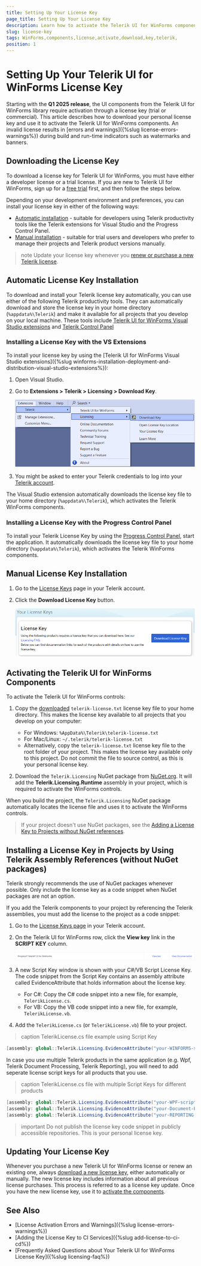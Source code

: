 ```yaml
---
title: Setting Up Your License Key
page_title: Setting Up Your License Key
description: Learn how to activate the Telerik UI for WinForms components by downloading and setting up your Telerik components license key.
slug: license-key
tags: WinForms,components,license,activate,download,key,telerik,
position: 1
---
```


# Setting Up Your Telerik UI for WinForms License Key

Starting with the __Q1 2025 release__, the UI components from the Telerik UI for WinForms library require activation through a license key (trial or commercial). This article describes how to download your personal license key and use it to activate the Telerik UI for WinForms components. An invalid license results in [errors and warnings]({%slug license-errors-warnings%}) during build and run-time indicators such as watermarks and banners.

## Downloading the License Key

To download a license key for Telerik UI for WinForms, you must have either a developer license or a trial license. If you are new to Telerik UI for WinForms, sign up for a [free trial](https://www.telerik.com/try/ui-for-WinForms) first, and then follow the steps below.

Depending on your development environment and preferences, you can install your license key in either of the following ways: 

* [Automatic installation](#automatic-license-key-installation) - suitable for developers using Telerik productivity tools like the Telerik extensions for Visual Studio and the Progress Control Panel.
* [Manual installation](#manual-license-key-installation) - suitable for trial users and developers who prefer to manage their projects and Telerik product versions manually.

>note Update your license key whenever you [renew or purchase a new Telerik license](#updating-your-license-key).

## Automatic License Key Installation

To download and install your Telerik license key automatically, you can use either of the following Telerik productivity tools. They can automatically download and store the license key in your home directory (`%appdata%\Telerik`) and make it available for all projects that you develop on your local machine. 
These tools include [Telerik UI for WinForms Visual Studio extensions](#installing-a-license-key-with-the-vs-extensions) and [Telerik Control Panel](#installing-a-license-key-with-the-progress-control-panel)

### Installing a License Key with the VS Extensions

To install your license key by using the [Telerik UI for WinForms Visual Studio extensions]({%slug winforms-installation-deployment-and-distribution-visual-studio-extensions%}):

1. Open Visual Studio.
1. Go to **Extensions > Telerik > Licensing > Download Key**.

    ![Installing a License Key with the VS Extensions](./images/install-license-key-VS-extensions.png)
1. You might be asked to enter your Telerik credentials to log into your [Telerik account](https://www.telerik.com/account/).

The Visual Studio extension automatically downloads the license key file to your home directory (`%appdata%\Telerik`), which activates the Telerik WinForms components.


### Installing a License Key with the Progress Control Panel

To install your Telerik License Key by using the [Progress Control Panel](https://docs.telerik.com/controlpanel/introduction), start the application. It automatically downloads the license key file to your home directory (`%appdata%\Telerik`), which activates the Telerik WinForms components.

## Manual License Key Installation

1. Go to the [License Keys](https://www.telerik.com/account/your-licenses/license-keys) page in your Telerik account.

1. Click the **Download License Key** button.

    ![Download a Telerik UI for WinForms License Key](./images/download-license-key.png)

## Activating the Telerik UI for WinForms Components

To activate the Telerik UI for WinForms controls:

1. Copy the [downloaded](#downloading-the-license-key) `telerik-license.txt` license key file to your home directory. This makes the license key available to all projects that you develop on your computer:

    * For Windows: `%AppData%\Telerik\telerik-license.txt`
    * For Mac/Linux: `~/.telerik/telerik-license.txt`
    * Alternatively, copy the `telerik-license.txt` license key file to the root folder of your project. This makes the license key available only to this project. Do not commit the file to source control, as this is your personal license key.

1. Download the `Telerik.Licensing` NuGet package from [NuGet.org](https://www.nuget.org/). It will add the **Telerik.Licensing.Runtime** assembly in your project, which is required to activate the WinForms controls.

When you build the project, the `Telerik.Licensing` NuGet package automatically locates the license file and uses it to activate the WinForms controls.

> If your project doesn't use NuGet packages, see the [Adding a License Key to Projects without NuGet references](#installing-a-license-key-in-projects-by-using-telerik-assembly-references-without-nuget-packages).

## Installing a License Key in Projects by Using Telerik Assembly References (without NuGet packages)

Telerik strongly recommends the use of NuGet packages whenever possible. Only include the license key as a code snippet when NuGet packages are not an option.

If you add the Telerik components to your project by referencing the Telerik assemblies, you must add the license to the project as a code snippet:

1. Go to the [License Keys page](https://www.telerik.com/account/your-licenses/license-keys) in your Telerik account.

1. On the Telerik UI for WinForms row, click the **View key** link in the **SCRIPT KEY** column.

    ![Download a Telerik UI for WinForms Script Key](./images/download-script-key.png)

1. A new Script Key window is shown with your C#/VB Script License Key. The code snippet from the Script Key contains an assembly attribute called EvidenceAttribute that holds information about the license key.
    - For C#: Copy the C# code snippet into a new file, for example, `TelerikLicense.cs`.  
    - For VB: Copy the VB code snippet into a new file, for example, `TelerikLicense.vb`.

1. Add the `TelerikLicense.cs` (or `TelerikLicense.vb`) file to your project. 

>caption TelerikLicense.cs file example using Script Key

````C#
[assembly: global::Telerik.Licensing.EvidenceAttribute("your-WINFORMS-script-key-here")] 

````

In case you use multiple Telerik products in the same application (e.g. Wpf, Telerik Document Processing, Telerik Reporting), you will need to add seperate license script keys for all products that you use.

>caption TelerikLicense.cs file with multiple Script Keys for different products

````C#
[assembly: global::Telerik.Licensing.EvidenceAttribute("your-WPF-script-key-here")] 
[assembly: global::Telerik.Licensing.EvidenceAttribute("your-Document-Processing-script-key-here")] 
[assembly: global::Telerik.Licensing.EvidenceAttribute("your-REPORTING-script-key-here")]     

````

>important Do not publish the license key code snippet in publicly accessible repositories. This is your personal license key.


## Updating Your License Key

Whenever you purchase a new Telerik UI for WinForms license or renew an existing one, always [download a new license key](#downloading-the-license-key), either automatically or manually. The new license key includes information about all previous license purchases. This process is referred to as a license key update. Once you have the new license key, use it to [activate the components](#activating-the-telerik-ui-for-net-winforms-components).

## See Also

* [License Activation Errors and Warnings]({%slug license-errors-warnings%})
* [Adding the License Key to CI Services]({%slug add-license-to-ci-cd%})
* [Frequently Asked Questions about Your Telerik UI for WinForms License Key]({%slug licensing-faq%})
